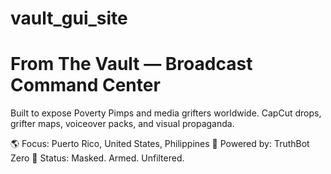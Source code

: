 # vault_gui_site
# From The Vault — Broadcast Command Center
Built to expose Poverty Pimps and media grifters worldwide. CapCut drops, grifter maps, voiceover packs, and visual propaganda.

🌎 Focus: Puerto Rico, United States, Philippines
🧠 Powered by: TruthBot Zero
🎯 Status: Masked. Armed. Unfiltered.
